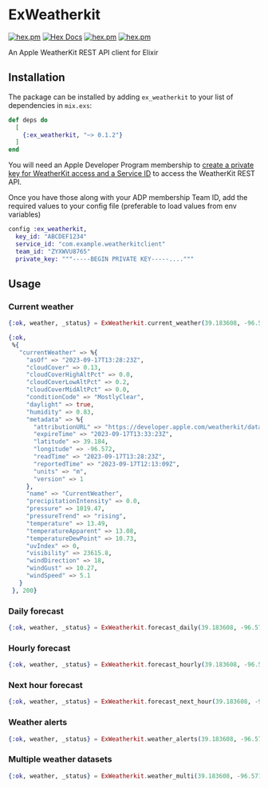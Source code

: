 # ExWeatherkit

[![hex.pm](https://img.shields.io/hexpm/v/ex_weatherkit.svg)](https://hex.pm/packages/ex_weatherkit)
[![Hex Docs](https://img.shields.io/badge/hex-docs-lightgreen.svg)](https://hexdocs.pm/ex_weatherkit/)
[![hex.pm](https://img.shields.io/hexpm/dt/ex_weatherkit.svg)](https://hex.pm/packages/ex_weatherkit)
[![hex.pm](https://img.shields.io/hexpm/l/ex_weatherkit.svg)](https://hex.pm/packages/ex_weatherkit)

An Apple WeatherKit REST API client for Elixir

## Installation

The package can be installed by adding `ex_weatherkit` to your list of dependencies in `mix.exs`:

```elixir
def deps do
  [
    {:ex_weatherkit, "~> 0.1.2"}
  ]
end
```

You will need an Apple Developer Program membership to [create a private key for WeatherKit access and a Service ID](https://developer.apple.com/documentation/weatherkitrestapi/request_authentication_for_weatherkit_rest_api) to access the WeatherKit REST API.

Once you have those along with your ADP membership Team ID, add the required values to your config file (preferable to load values from env variables)

```elixir
config :ex_weatherkit,
  key_id: "ABCDEF1234"
  service_id: "com.example.weatherkitclient"
  team_id: "ZYXWVU8765"
  private_key: """-----BEGIN PRIVATE KEY-----...."""
```

## Usage

### Current weather

```elixir
{:ok, weather, _status} = ExWeatherkit.current_weather(39.183608, -96.571669)

{:ok,
 %{
   "currentWeather" => %{
     "asOf" => "2023-09-17T13:28:23Z",
     "cloudCover" => 0.13,
     "cloudCoverHighAltPct" => 0.0,
     "cloudCoverLowAltPct" => 0.2,
     "cloudCoverMidAltPct" => 0.0,
     "conditionCode" => "MostlyClear",
     "daylight" => true,
     "humidity" => 0.83,
     "metadata" => %{
       "attributionURL" => "https://developer.apple.com/weatherkit/data-source-attribution/",
       "expireTime" => "2023-09-17T13:33:23Z",
       "latitude" => 39.184,
       "longitude" => -96.572,
       "readTime" => "2023-09-17T13:28:23Z",
       "reportedTime" => "2023-09-17T12:13:09Z",
       "units" => "m",
       "version" => 1
     },
     "name" => "CurrentWeather",
     "precipitationIntensity" => 0.0,
     "pressure" => 1019.47,
     "pressureTrend" => "rising",
     "temperature" => 13.49,
     "temperatureApparent" => 13.08,
     "temperatureDewPoint" => 10.73,
     "uvIndex" => 0,
     "visibility" => 23615.8,
     "windDirection" => 18,
     "windGust" => 10.27,
     "windSpeed" => 5.1
   }
 }, 200}
```

### Daily forecast

```elixir
{:ok, weather, _status} = ExWeatherkit.forecast_daily(39.183608, -96.571669)
```

### Hourly forecast

```elixir
{:ok, weather, _status} = ExWeatherkit.forecast_hourly(39.183608, -96.571669)
```

### Next hour forecast

```elixir
{:ok, weather, _status} = ExWeatherkit.forecast_next_hour(39.183608, -96.571669)
```

### Weather alerts

```elixir
{:ok, weather, _status} = ExWeatherkit.weather_alerts(39.183608, -96.571669)
```

### Multiple weather datasets

```elixir
{:ok, weather, _status} = ExWeatherkit.weather_multi(39.183608, -96.571669, ["currentWeather", "forecastDaily"])
```